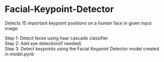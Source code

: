 # Facial-Keypoint-Detector
Detects 15 important keypoint positions on a human face in given input image.


Step 1: Detect faces using haar cascade classifier
<br>
Step 2: Add eye detection(if needed) 
<br>
Step 3: Detect keypoints using the Facial Keypoint Detector model created in model.pynb 
